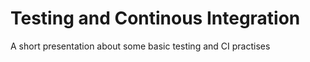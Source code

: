 Testing and Continous Integration
=================================

A short presentation about some basic testing and CI practises
